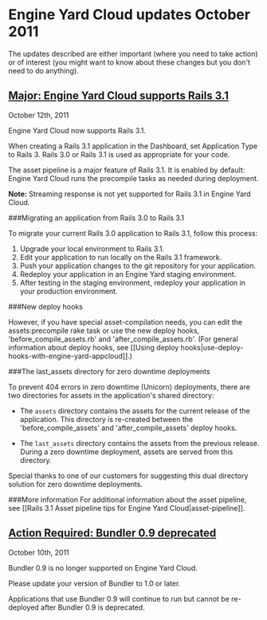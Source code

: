 # Engine Yard Cloud updates October 2011

The updates described are either important (where you need to take action) or of interest (you might want to know about these changes but you don't need to do anything). 

<a href=#update2><h2 id="update2">**Major:** Engine Yard Cloud supports Rails 3.1</h2></a>

October 12th, 2011

Engine Yard Cloud now supports Rails 3.1.

When creating a Rails 3.1 application in the Dashboard, set Application Type to Rails 3. Rails 3.0 or Rails 3.1 is used as appropriate for your code.  

The asset pipeline is a major feature of Rails 3.1. It is enabled by default: Engine Yard Cloud runs the precompile tasks as needed during deployment. 

**Note:** Streaming response is not yet supported for Rails 3.1 in Engine Yard Cloud. 

###Migrating an application from Rails 3.0 to Rails 3.1

To migrate your current Rails 3.0 application to Rails 3.1, follow this process:  

1. Upgrade your local environment to Rails 3.1.
2. Edit your application to run locally on the Rails 3.1 framework.
3. Push your application changes to the git repository for your application.
4. Redeploy your application in an Engine Yard staging environment.
5. After testing in the staging environment, redeploy your application in your production environment.

###New deploy hooks

However, if you have special asset-compilation needs, you can edit the assets:precompile rake task or use the new deploy hooks, 'before_compile_assets.rb' and 'after_compile_assets.rb'. (For general information about deploy hooks, see [[Using deploy hooks|use-deploy-hooks-with-engine-yard-appcloud]].)

###The last_assets directory for zero downtime deployments

To prevent 404 errors in zero downtime (Unicorn) deployments, there are two directories for assets in the application's shared directory:  

* The `assets` directory contains the assets for the current release of the application. This directory is re-created between the 'before_compile_assets' and 'after_compile_assets' deploy hooks.

* The `last_assets` directory contains the assets from the previous release. During a zero downtime deployment, assets are served from this directory.  

Special thanks to one of our customers for suggesting this dual directory solution for zero downtime deployments.



###More information
For additional information about the asset pipeline, see [[Rails 3.1 Asset pipeline tips for Engine Yard Cloud|asset-pipeline]].




<a href=#update1><h2 id="update1">Action Required: Bundler 0.9 deprecated</h2></a>

October 10th, 2011

Bundler 0.9 is no longer supported on Engine Yard Cloud. 

Please update your version of Bundler to 1.0 or later.

Applications that use Bundler 0.9 will continue to run but cannot be re-deployed after Bundler 0.9 is deprecated. 




[1]: #update1        "update1"
[2]: #update2        "update2"
[3]: #update3        "update3"
[4]: #update4        "update4"
[5]: #update5        "update5"
[6]: #update6        "update6"
[7]: #update7        "update7"
[8]: #update8        "update8"
[9]: #update9        "update9"
[10]: #update10        "update10"
[11]: #update11        "update11"
[12]: #update12        "update12"
[13]: #update13        "update13"
[14]: #update14        "update14"
[15]: #update15        "update15"
[16]: #update16        "update16"
[17]: #update17        "update17"